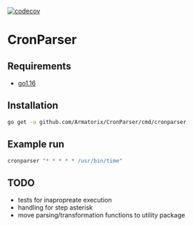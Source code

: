 [![codecov](https://codecov.io/gh/Armatorix/CronParser/branch/main/graph/badge.svg?token=IVZ5PJTZBF)](https://codecov.io/gh/Armatorix/CronParser)

# CronParser

## Requirements

- [go1.16](https://golang.org/doc/install)

## Installation

```bash
go get -u github.com/Armatorix/CronParser/cmd/cronparser
```

## Example run

```bash
cronparser "* * * * * /usr/bin/time"
```

## TODO

- tests for inapropreate execution
- handling for step asterisk
- move parsing/transformation functions to utility package
